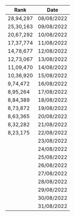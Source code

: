 
|Rank| Date |
|---------|--|
| 28,94,297   |08/08/2022|
| 25,30,163  |09/08/2022|
| 20,67,292  |10/08/2022|
| 17,37,774  |11/08/2022|
| 14,78,677  |12/08/2022|
| 12,73,067  |13/08/2022|
| 11,09,470  |14/08/2022|
| 10,36,920 |15/08/2022|
| 9,74,472 |16/08/2022|
| 8,95,264  |17/08/2022|
| 8,84,389  |18/08/2022|
| 8,73,872  |19/08/2022|
| 8,63,365 |20/08/2022|
| 8,32,282  |21/08/2022|
| 8,23,175  |22/08/2022|
|   |23/08/2022|
|   |24/08/2022|
|   |25/08/2022|
|   |26/08/2022|
|   |27/08/2022|
|   |28/08/2022|
|   |29/08/2022|
|   |30/08/2022|
|   |31/08/2022|




